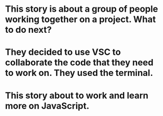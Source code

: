  # This story is about a group of people working together on a project. What to do next?


 # They decided to use VSC to collaborate the code that they need to work on. They used the terminal.


# This story about to work and learn more on JavaScript.